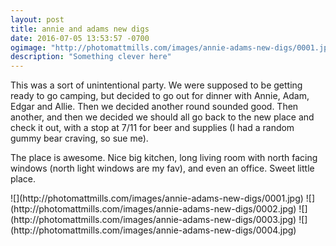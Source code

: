 ```yaml
---
layout: post
title: annie and adams new digs
date: 2016-07-05 13:53:57 -0700
ogimage: "http://photomattmills.com/images/annie-adams-new-digs/0001.jpg"
description: "Something clever here"
---
```


This was a sort of unintentional party. We were supposed to be getting ready to go camping, but decided to go out for dinner with Annie, Adam, Edgar and Allie. Then we decided another round sounded good. Then another, and then we decided we should all go back to the new place and check it out, with a stop at 7/11 for beer and supplies (I had a random gummy bear craving, so sue me).

The place is awesome. Nice big kitchen, long living room with north facing windows (north light windows are my fav), and even an office. Sweet little place.  

<span style="display:block;" class="center">
  ![](http://photomattmills.com/images/annie-adams-new-digs/0001.jpg)
![](http://photomattmills.com/images/annie-adams-new-digs/0002.jpg)
![](http://photomattmills.com/images/annie-adams-new-digs/0003.jpg)
![](http://photomattmills.com/images/annie-adams-new-digs/0004.jpg)
</span>
